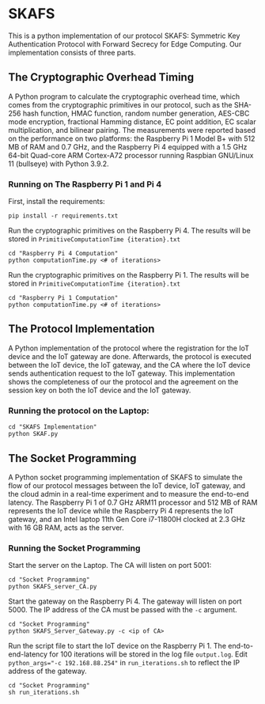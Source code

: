 # SKAFS
This is a python implementation of our protocol SKAFS: Symmetric Key Authentication Protocol with Forward Secrecy for Edge Computing. Our implementation consists of three parts.
## The Cryptographic Overhead Timing
A Python program to calculate the cryptographic overhead time, which comes from the cryptographic primitives in our protocol, such as the SHA-256 hash function, HMAC function, random number generation, AES-CBC mode encryption, fractional Hamming distance, EC point addition, EC scalar multiplication, and bilinear pairing. The measurements were reported based on the performance on two platforms: the Raspberry Pi 1 Model B+ with 512 MB of RAM and 0.7 GHz, and the Raspberry Pi 4 equipped with a 1.5 GHz 64-bit Quad-core ARM Cortex-A72 processor running Raspbian GNU/Linux 11 (bullseye) with Python 3.9.2.

### Running on The Raspberry Pi 1 and Pi 4
First, install the requirements:
```
pip install -r requirements.txt
```

Run the cryptographic primitives on the Raspberry Pi 4. The results will be stored in `PrimitiveComputationTime {iteration}.txt`

```
cd "Raspberry Pi 4 Computation"
python computationTime.py <# of iterations>
```

Run the cryptographic primitives on the Raspberry Pi 1. The results will be stored in `PrimitiveComputationTime {iteration}.txt`

```
cd "Raspberry Pi 1 Computation"
python computationTime.py <# of iterations>
```


## The Protocol Implementation
A Python implementation of the protocol where the registration for the IoT device and the IoT gateway are done. Afterwards, the protocol is executed between the IoT device, the IoT gateway, and the CA where the IoT device sends authentication request to the IoT gateway. This implementation shows the completeness of our the protocol and the agreement on the session key on both the IoT device and the IoT gateway.

### Running the protocol on the Laptop:
```
cd "SKAFS Implementation"
python SKAF.py
```

## The Socket Programming
A Python socket programming implementation of SKAFS to simulate the flow of our protocol messages between the IoT device, IoT gateway, and the cloud admin in a real-time experiment and to measure the end-to-end latency. The Raspberry Pi $1$ of $0.7$ GHz ARM11 processor and $512$ MB of RAM represents the IoT device while the Raspberry Pi $4$ represents the IoT gateway, and an Intel laptop 11th Gen Core i7-11800H clocked at 2.3 GHz with 16 GB RAM, acts as the server.
### Running the Socket Programming
Start the server on the Laptop. The CA will listen on port 5001:
```
cd "Socket Programming"
python SKAFS_server_CA.py
```
Start the gateway on the Raspberry Pi 4. The gateway will listen on port 5000. The IP address of the CA must be passed with the `-c` argument.
```
cd "Socket Programming"
python SKAFS_Server_Gateway.py -c <ip of CA>
```
Run the script file to start the IoT device on the Raspberry Pi 1. The end-to-end-latency for 100 iterations will be stored in the log file `output.log`. Edit `python_args="-c 192.168.88.254"` in `run_iterations.sh` to reflect the IP address of the gateway. 
```
cd "Socket Programming"
sh run_iterations.sh
```
 
